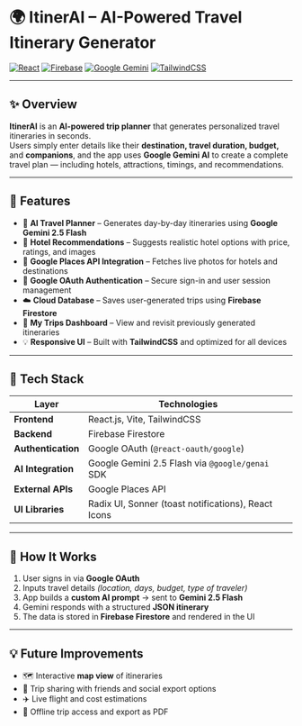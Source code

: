 # 🌍 ItinerAI – AI-Powered Travel Itinerary Generator

[![React](https://img.shields.io/badge/Frontend-React.js-61DAFB?logo=react)](https://reactjs.org/)
[![Firebase](https://img.shields.io/badge/Backend-Firebase-FFCA28?logo=firebase)](https://firebase.google.com/)
[![Google Gemini](https://img.shields.io/badge/AI-Gemini%202.5%20Flash-4285F4?logo=google)](https://ai.google.dev/)
[![TailwindCSS](https://img.shields.io/badge/UI-TailwindCSS-38B2AC?logo=tailwind-css)](https://tailwindcss.com/)


---

## ✨ Overview

**ItinerAI** is an **AI-powered trip planner** that generates personalized travel itineraries in seconds.  
Users simply enter details like their **destination, travel duration, budget,** and **companions**, and the app uses **Google Gemini AI** to create a complete travel plan — including hotels, attractions, timings, and recommendations.

---

## 🎯 Features

- 🤖 **AI Travel Planner** – Generates day-by-day itineraries using **Google Gemini 2.5 Flash**
- 🏨 **Hotel Recommendations** – Suggests realistic hotel options with price, ratings, and images
- 📸 **Google Places API Integration** – Fetches live photos for hotels and destinations
- 🔐 **Google OAuth Authentication** – Secure sign-in and user session management
- ☁️ **Cloud Database** – Saves user-generated trips using **Firebase Firestore**
- 💾 **My Trips Dashboard** – View and revisit previously generated itineraries
- 💡 **Responsive UI** – Built with **TailwindCSS** and optimized for all devices

---

## 🧩 Tech Stack

| Layer | Technologies |
|--------|---------------|
| **Frontend** | React.js, Vite, TailwindCSS |
| **Backend** | Firebase Firestore |
| **Authentication** | Google OAuth (`@react-oauth/google`) |
| **AI Integration** | Google Gemini 2.5 Flash via `@google/genai` SDK |
| **External APIs** | Google Places API |
| **UI Libraries** | Radix UI, Sonner (toast notifications), React Icons |

---

## 🧠 How It Works

1. User signs in via **Google OAuth**  
2. Inputs travel details *(location, days, budget, type of traveler)*  
3. App builds a **custom AI prompt** → sent to **Gemini 2.5 Flash**  
4. Gemini responds with a structured **JSON itinerary**  
5. The data is stored in **Firebase Firestore** and rendered in the UI  

---

## 💡 Future Improvements

- 🗺️ Interactive **map view** of itineraries  
- 💬 Trip sharing with friends and social export options  
- ✈️ Live flight and cost estimations  
- 💾 Offline trip access and export as PDF  
